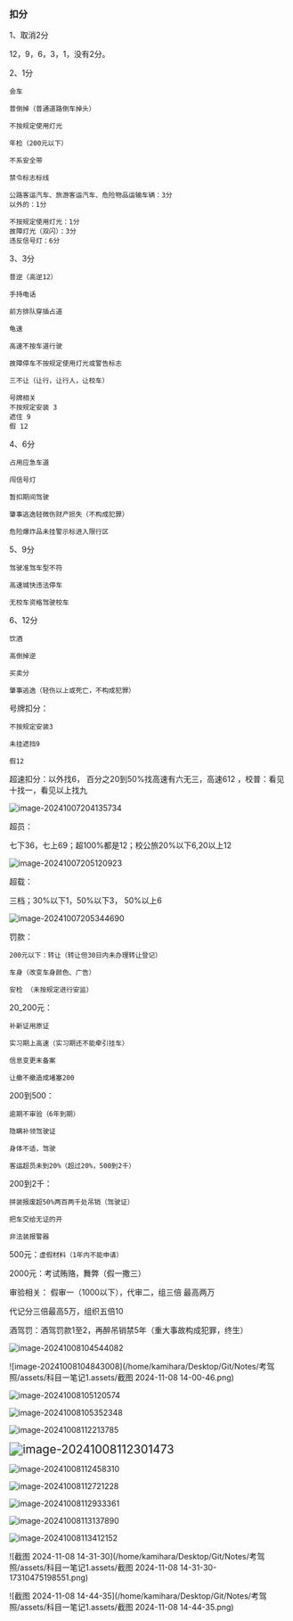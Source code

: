 ### 扣分

1、取消2分

12，9，6，3，1，没有2分。

2、1分

`会车`

`普倒掉（普通道路倒车掉头）`

`不按规定使用灯光`

`年检（200元以下）`

`不系安全带`

`禁令标志标线`

```
公路客运汽车、旅游客运汽车、危险物品运输车辆：3分
以外的：1分
```

```
不按规定使用灯光：1分
故障灯光（双闪）：3分
违反信号灯：6分
```

3、3分

`普逆（高逆12）`

`手持电话`

`前方排队穿插占道`

`龟速`

`高速不按车道行驶`

`故障停车不按规定使用灯光或警告标志`

`三不让（让行，让行人，让校车）`

```
号牌相关
不按规定安装 3
遮住 9
假 12
```

4、6分

`占用应急车道`

`闯信号灯`

`暂扣期间驾驶`

`肇事逃逸轻微伤财产损失（不构成犯罪）`

`危险爆炸品未挂警示标进入限行区`

5、9分

`驾驶准驾车型不符`

`高速城快违法停车`

`无校车资格驾驶校车`

6、12分

`饮酒`

`高倒掉逆`

`买卖分`

`肇事逃逸（轻伤以上或死亡，不构成犯罪）`



号牌扣分：

`不按规定安装3`

`未挂遮挡9`

`假12`





超速扣分：以外找6，  百分之20到50%找高速有六无三，高速612 ，校普：看见十找一，看见以上找九 

![image-20241007204135734](assets/科目一笔记1.assets/image-20241007204135734.png)

超员：

 七下36，七上69；超100%都是12；校公旅20%以下6,20以上12  

![image-20241007205120923](assets/科目一笔记1.assets/image-20241007205120923.png)

超载：

三档；30%以下1，50%以下3，  50%以上6

![image-20241007205344690](assets/科目一笔记1.assets/image-20241007205344690.png)

罚款： 

`200元以下：转让（转让但30日内未办理转让登记）`

`车身（改变车身颜色、广告）`

`安检 （未按规定进行安监）`



20_200元：

`补新证用原证`

`实习期上高速（实习期还不能牵引挂车）`

`信息变更末备案`

`让撤不撤造成堵塞200`



200到500：

`逾期不审验（6年到期）`

`隐瞒补领驾驶证`

`身体不适，驾驶`

`客运超员未到20%（超过20%，500到2千）`



200到2千：

`拼装报废超50%两百两千处吊销（驾驶证）`

`把车交给无证的开` 

`非法装报警器`



500元：`虚假材料（1年内不能申请）`

2000元：考试贿赂，舞弊（假一撒三）

 审验相关：  假审一（1000以下），代审二，组三倍 最高两万 

代记分三倍最高5万，组织五倍10 

酒驾罚：酒驾罚款1至2，再醉吊销禁5年（重大事故构成犯罪，终生）

![image-20241008104544082](assets/科目一笔记1.assets/image-20241008104544082.png)

![image-20241008104843008](/home/kamihara/Desktop/Git/Notes/考驾照/assets/科目一笔记1.assets/截图 2024-11-08 14-00-46.png)

![image-20241008105120574](assets/科目一笔记1.assets/image-20241008105120574.png)

![image-20241008105352348](assets/科目一笔记1.assets/image-20241008105352348.png)

![image-20241008112213785](assets/科目一笔记1.assets/image-20241008112213785.png)

<img src="assets/科目一笔记1.assets/image-20241008112301473.png" alt="image-20241008112301473" style="zoom:150%;" />

![image-20241008112458310](assets/科目一笔记1.assets/image-20241008112458310.png)

![image-20241008112721228](assets/科目一笔记1.assets/image-20241008112721228.png)

![image-20241008112933361](assets/科目一笔记1.assets/image-20241008112933361.png)

![image-20241008113137890](assets/科目一笔记1.assets/image-20241008113137890.png)

![image-20241008113412152](assets/科目一笔记1.assets/image-20241008113412152.png)

![截图 2024-11-08 14-31-30](/home/kamihara/Desktop/Git/Notes/考驾照/assets/科目一笔记1.assets/截图 2024-11-08 14-31-30-17310475198551.png)

![截图 2024-11-08 14-44-35](/home/kamihara/Desktop/Git/Notes/考驾照/assets/科目一笔记1.assets/截图 2024-11-08 14-44-35.png)